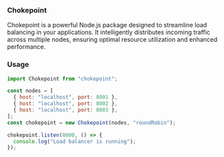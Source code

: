 ### Chokepoint
Chokepoint is a powerful Node.js package designed to streamline load balancing in your applications. It intelligently distributes incoming traffic across multiple nodes, ensuring optimal resource utilization and enhanced performance.

### Usage
```js
import Chokepoint from "chokepoint";

const nodes = [
  { host: "localhost", port: 8001 },
  { host: "localhost", port: 8002 },
  { host: "localhost", port: 8003 },
];
const chokepoint = new Chokepoint(nodes, "roundRobin");

chokepoint.listen(8000, () => {
  console.log("Load balancer is running");
});
```